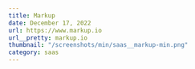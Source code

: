 ```yaml
---
title: Markup
date: December 17, 2022
url: https://www.markup.io
url__pretty: markup.io
thumbnail: "/screenshots/min/saas__markup-min.png"
category: saas
---
```

